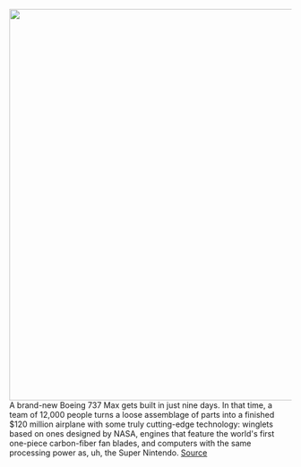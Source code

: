 <img src='https://cdn.vox-cdn.com/thumbor/ziBzXOO4l9aEaWGuyu-sGS3e2Dg=/0x0:2040x1360/1200x675/filters:focal(857x517:1183x843)/cdn.vox-cdn.com/uploads/chorus_image/image/66627214/acastro_200327_3953_boeing_computer_0001.0.jpg' width='700px' /><br/>
A brand-new Boeing 737 Max gets built in just nine days. In that time, a team of 12,000 people turns a loose assemblage of parts into a finished $120 million airplane with some truly cutting-edge technology: winglets based on ones designed by NASA, engines that feature the world's first one-piece carbon-fiber fan blades, and computers with the same processing power as, uh, the Super Nintendo.
<a href='https://www.theverge.com/2020/4/9/21197162/boeing-737-max-software-hardware-computer-fcc-crash'> Source <a/>